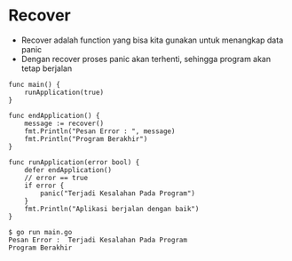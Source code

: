 # Recover
- Recover adalah function yang bisa kita gunakan untuk menangkap data panic
- Dengan recover proses panic akan terhenti, sehingga program akan tetap berjalan

``` golang
func main() {
	runApplication(true)
}

func endApplication() {
	message := recover()
	fmt.Println("Pesan Error : ", message)
	fmt.Println("Program Berakhir")
}

func runApplication(error bool) {
	defer endApplication()
	// error == true
	if error {
		panic("Terjadi Kesalahan Pada Program")
	}
	fmt.Println("Aplikasi berjalan dengan baik")
}
```

```
$ go run main.go
Pesan Error :  Terjadi Kesalahan Pada Program
Program Berakhir
```
